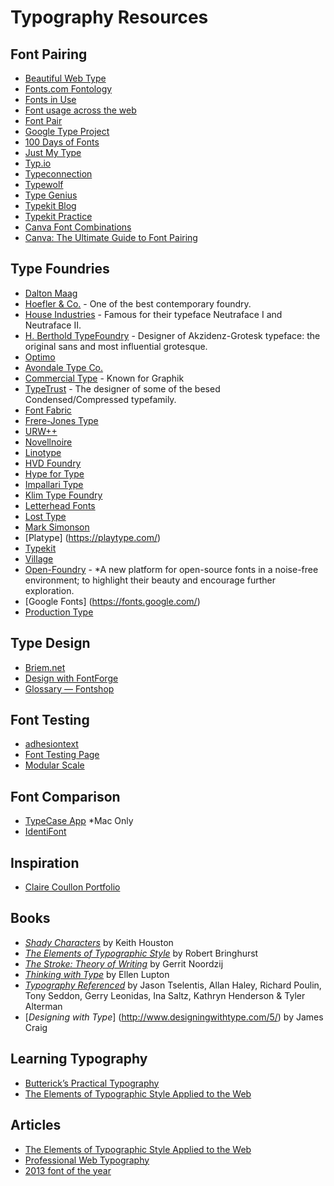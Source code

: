 # Typography Resources

## Font Pairing
- [Beautiful Web Type](http://hellohappy.org/beautiful-web-type/)
- [Fonts.com Fontology](http://www.fonts.com/content/learning/fontology)
- [Fonts in Use](http://fontsinuse.com)
- [Font usage across the web](http://www.fontreach.com/)
- [Font Pair](http://fontpair.co/)
- [Google Type Project](http://femmebot.github.io/google-type/)
- [100 Days of Fonts](http://100daysoffonts.com/)
- [Just My Type](http://justmytype.co/)
- [Typ.io](http://typ.io/)
- [Typeconnection](http://www.typeconnection.com/matches.php)
- [Typewolf](http://www.typewolf.com)
- [Type Genius](http://www.typegenius.com/)
- [Typekit Blog](http://blog.typekit.com/2012/05/23/type-study-pairing-typefaces/)
- [Typekit Practice](http://practice.typekit.com/reference/)
- [Canva Font Combinations](https://www.canva.com/font-combinations/)
- [Canva: The Ultimate Guide to Font Pairing](https://designschool.canva.com/blog/the-ultimate-guide-to-font-pairing/)

## Type Foundries
- [Dalton Maag](https://www.daltonmaag.com/)
- [Hoefler & Co.](http://www.typography.com) - One of the best contemporary foundry.
- [House Industries](http://www.houseind.com) - Famous for their typeface Neutraface I and Neutraface II.
- [H. Berthold TypeFoundry](http://www.bertholdtypes.com/) - Designer of Akzidenz-Grotesk typeface: the original sans and most influential grotesque.
- [Optimo](http://www.optimo.ch/)
- [Avondale Type Co.](https://avondaletypeco.com)
- [Commercial Type](https://commercialtype.com) - Known for Graphik
- [TypeTrust](http://typetrust.com/) - The designer of some of the besed Condensed/Compressed typefamily.
- [Font Fabric](http://fontfabric.com)
- [Frere-Jones Type](http://www.frerejones.com)
- [URW++](https://www.urwpp.de/en/)
- [Novellnoire](http://nouvellenoire.ch/)
- [Linotype](http://www.linotype.com/)
- [HVD Foundry](http://www.hvdfonts.com/)
- [Hype for Type](http://www.hypefortype.com)
- [Impallari Type](http://www.impallari.com)
- [Klim Type Foundry](https://klim.co.nz)
- [Letterhead Fonts](http://www.letterheadfonts.com)
- [Lost Type](http://losttype.com)
- [Mark Simonson](http://www.marksimonson.com)
- [Platype] (https://playtype.com/)
- [Typekit](https://typekit.com)
- [Village](http://vllg.com)
- [Open-Foundry](http://open-foundry.com/hot30) - *A new platform for open-source fonts in a noise-free environment; to highlight their beauty and encourage further exploration.
- [Google Fonts] (https://fonts.google.com/)
- [Production Type](https://www.productiontype.com/)

## Type Design
- [Briem.net](http://briem.net)
- [Design with FontForge](http://designwithfontforge.com)
- [Glossary — Fontshop](https://www.fontshop.com/glossary)

## Font Testing
- [adhesiontext](http://www.adhesiontext.com)
- [Font Testing Page](http://www.impallari.com/testing)
- [Modular Scale](http://www.modularscale.com)

## Font Comparison
- [TypeCase App](http://typecaseapp.com) *Mac Only
- [IdentiFont](http://www.identifont.com/)

## Inspiration
- [Claire Coullon Portfolio](http://coullon.com)

## Books
- [_Shady Characters_](http://www.shadycharacters.co.uk/) by Keith Houston
- [_The Elements of Typographic Style_](http://www.amazon.co.uk/exec/obidos/ASIN/0881792128/jalfrezi-21/) by Robert Bringhurst
- [_The Stroke: Theory of Writing_](https://hyphenpress.co.uk/products/books/978-0-907259-30-5) by Gerrit Noordzij
- [_Thinking with Type_](http://www.thinkingwithtype.com) by Ellen Lupton
- [_Typography Referenced_](http://www.amazon.com/Typography-Referenced-Comprehensive-Language-Practice/dp/1592537022) by Jason Tselentis, Allan Haley, Richard Poulin, Tony Seddon, Gerry Leonidas, Ina Saltz, Kathryn Henderson & Tyler Alterman
- [_Designing with Type_] (http://www.designingwithtype.com/5/) by James Craig

## Learning Typography
- [Butterick’s Practical Typography](http://practicaltypography.com/)
- [The Elements of Typographic Style Applied to the Web](http://webtypography.net/)

## Articles
- [The Elements of Typographic Style Applied to the Web](http://webtypography.net/)
- [Professional Web Typography](https://prowebtype.com)
- [2013 font of the year](https://typ.io/2013)
